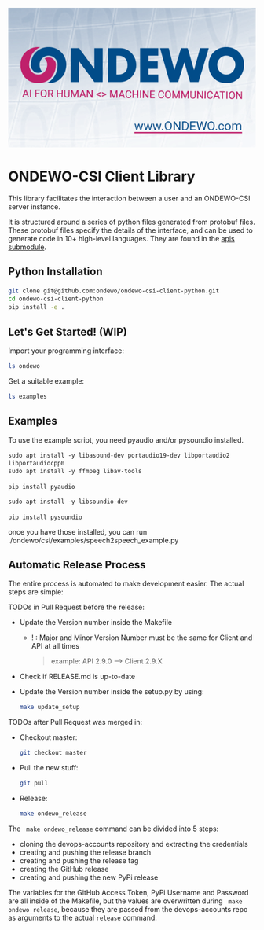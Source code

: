 ![Logo](https://raw.githubusercontent.com/ondewo/ondewo-logos/master/github/ondewo_logo_github_2.png)

ONDEWO-CSI Client Library
======================

This library facilitates the interaction between a user and an ONDEWO-CSI server instance.

It is structured around a series of python files generated from protobuf files. These protobuf files specify the details of the interface, and can be used to generate code in 10+ high-level languages. They are found in the [apis submodule](./ondewo-csi-api).

Python Installation
-------------------

```bash
git clone git@github.com:ondewo/ondewo-csi-client-python.git
cd ondewo-csi-client-python
pip install -e .
```

Let's Get Started! (WIP)
------------------
Import your programming interface:
```bash
ls ondewo
```

Get a suitable example:
```bash
ls examples
```

Examples
------------------

To use the example script, you need pyaudio and/or pysoundio installed.

```pyaudio installation
sudo apt install -y libasound-dev portaudio19-dev libportaudio2 libportaudiocpp0
sudo apt install -y ffmpeg libav-tools

pip install pyaudio
```

```pysoundio installation
sudo apt install -y libsoundio-dev

pip install pysoundio
```

once you have those installed, you can run ./ondewo/csi/examples/speech2speech_example.py

Automatic Release Process
------------------
The entire process is automated to make development easier. The actual steps are simple:

TODOs in Pull Request before the release:

 - Update the Version number inside the Makefile
   - ! : Major and Minor Version Number must be the same for Client and API at all times
      >example: API 2.9.0 --> Client 2.9.X

 - Check if RELEASE.md is up-to-date

 - Update the Version number inside the setup.py by using:
    ```bash
    make update_setup
    ```

TODOs after Pull Request was merged in:

 - Checkout master:
    ```bash
    git checkout master
    ```
 - Pull the new stuff:
    ```bash
    git pull
    ```
 - Release:
    ```bash
    make ondewo_release
    ```

The   ``` make ondewo_release``` command can be divided into 5 steps:

- cloning the devops-accounts repository and extracting the credentials
- creating and pushing the release branch
- creating and pushing the release tag
- creating the GitHub release
- creating and pushing the new PyPi release

The variables for the GitHub Access Token, PyPi Username and Password are all inside
of the Makefile, but the values are overwritten during ``` make ondewo_release```, because
they are passed from the devops-accounts repo as arguments to the actual ```release``` command.
